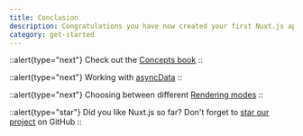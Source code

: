 ```yaml
---
title: Conclusion
description: Congratulations you have now created your first Nuxt.js app and you may now consider yourself a Nuxter. But there is so much more to learn and so much more you can do with Nuxt.js. Here are a few recommendations.
category: get-started
---
```


::alert{type="next"}
Check out the [Concepts book](../concepts/views)
::

::alert{type="next"}
Working with [asyncData](/docs/2.x/features/data-fetching#async-data)
::

::alert{type="next"}
Choosing between different [Rendering modes](/docs/2.x/features/rendering-modes)
::

::alert{type="star"}
Did you like Nuxt.js so far? Don't forget to [star our project](https://github.com/nuxt/nuxt.js) on GitHub
::
